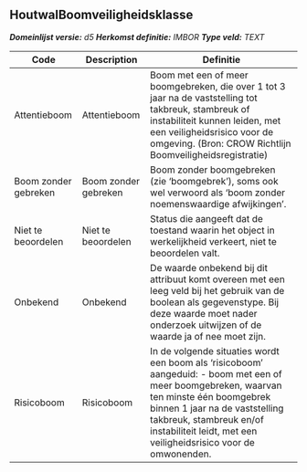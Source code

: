 ﻿## HoutwalBoomveiligheidsklasse

*__Domeinlijst versie:__ d5*
*__Herkomst definitie:__ IMBOR*
*__Type veld:__ TEXT*

|__Code__ |__Description__ |__Definitie__	|
|	---	|	---	|   ---	| 
| Attentieboom | Attentieboom | Boom met een of meer boomgebreken, die over 1 tot 3 jaar na de vaststelling tot takbreuk, stambreuk of instabiliteit kunnen leiden, met een veiligheidsrisico voor de omgeving. (Bron: CROW Richtlijn Boomveiligheidsregistratie) |
| Boom zonder gebreken | Boom zonder gebreken | Boom zonder boomgebreken (zie ‘boomgebrek’), soms ook wel verwoord als ‘boom zonder noemenswaardige afwijkingen’. |
| Niet te beoordelen | Niet te beoordelen | Status die aangeeft dat de toestand waarin het object in werkelijkheid verkeert, niet te beoordelen valt. |
| Onbekend | Onbekend | De waarde onbekend bij dit attribuut komt overeen met een leeg veld bij het gebruik van de boolean als gegevenstype. Bij deze waarde moet nader onderzoek uitwijzen of de waarde ja of nee moet zijn. |
| Risicoboom | Risicoboom | In de volgende situaties wordt een boom als ‘risicoboom’ aangeduid: - boom met een of meer boomgebreken, waarvan ten minste één boomgebrek binnen 1 jaar na de vaststelling takbreuk, stambreuk en/of instabiliteit leidt, met een veiligheidsrisico voor de omwonenden. |
